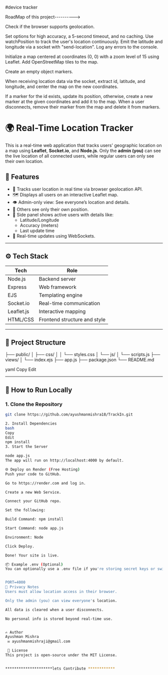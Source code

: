 #device tracker 

RoadMap of this project---------->

Check if the browser supports geolocation.

Set options for high accuracy, a 5-second timeout, and no caching. Use watchPosition to track the user's location continuously. Emit the latitude and longitude via a socket with "send-location". Log any errors to the console.

Initialize a map centered at coordinates (0, 0) with a zoom level of 15 using Leaflet. Add OpenStreetMap tiles to the map.

Create an empty object markers.

When receiving location data via the socket, extract id, latitude, and longitude, and center the map on the new coordinates.

If a marker for the id exists, update its position, otherwise, create a new marker at the given coordinates and add it to the map. When a user disconnects, remove their marker from the map and delete it from markers.


# 🌍 Real-Time Location Tracker

This is a real-time web application that tracks users' geographic location on a map using **Leaflet**, **Socket.io**, and **Node.js**. Only the **admin (you)** can see the live location of all connected users, while regular users can only see their own location.

## 📸 Features

- 📍 Tracks user location in real time via browser geolocation API.
- 🗺️ Displays all users on an interactive Leaflet map.
- 👁️ Admin-only view: See everyone’s location and details.
- 🧍 Others see only their own position.
- 🧾 Side panel shows active users with details like:
  - Latitude/Longitude
  - Accuracy (meters)
  - Last update time
- 🔌 Real-time updates using WebSockets.

---

## ⚙️ Tech Stack

| Tech        | Role                         |
|-------------|------------------------------|
| Node.js     | Backend server               |
| Express     | Web framework                |
| EJS         | Templating engine            |
| Socket.io   | Real-time communication      |
| Leaflet.js  | Interactive mapping          |
| HTML/CSS    | Frontend structure and style |

---

## 📁 Project Structure

├── public/
│ ├── css/
│ │ └── styles.css
│ └── js/
│ └── scripts.js
├── views/
│ └── index.ejs
├── app.js
├── package.json
└── README.md

yaml
Copy
Edit

---

## 🚀 How to Run Locally

### 1. Clone the Repository

```bash
git clone https://github.com/ayushmanmishra18/TrackIn.git

2. Install Dependencies
bash
Copy
Edit
npm install
3. Start the Server

node app.js
The app will run on http://localhost:4000 by default.

🌐 Deploy on Render (Free Hosting)
Push your code to GitHub.

Go to https://render.com and log in.

Create a new Web Service.

Connect your GitHub repo.

Set the following:

Build Command: npm install

Start Command: node app.js

Environment: Node

Click Deploy.

Done! Your site is live.

📦 Example .env (Optional)
You can optionally use a .env file if you're storing secret keys or switching between dev/prod:


PORT=4000
🔐 Privacy Notes
Users must allow location access in their browser.

Only the admin (you) can view everyone's location.

All data is cleared when a user disconnects.

No personal info is stored beyond real-time use.


✍️ Author
Ayushman Mishra
 ✉️ ayushmanmishraji@gmail.com

 📜 License
This project is open-source under the MIT License.  


*********************lets Contribute ************